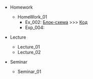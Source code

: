 - Homework
    - HomeWork_01
        - Ex_002: [Блок-схема](Homework\HomeWork_01\Ex_002\diagram.png) >>>  [Код](Homework/HomeWork_01/Ex_002/Program.cs) 
        - Exp_004:

- Lecture
    - Lecture_01
    - Lecture_02
- Seminar
    - Seminar_01

